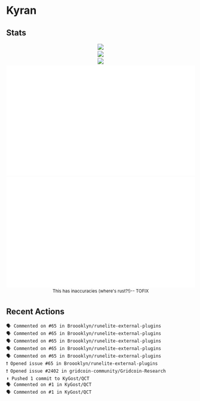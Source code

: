 # Kyran
## Stats
<p align="center">
	<img src="https://github-profile-trophy.vercel.app/?username=KyGost&theme=nord&no-frame=true&column=3&row=2&margin-w=15&margin-h=15"/>
	<br/>
	<img src="https://github-readme-streak-stats.herokuapp.com/?user=KyGost&theme=nord&hide_border=true&date_format=Y-m-d"/>
	<br/>
	<img src="https://github-readme-stats.vercel.app/api?username=KyGost&show_icons=true&theme=nord&hide_border=true&count_private=true&hide_rank=true&hide_title=true"/>
	<br/>
	<img src="https://github.com/KyGost/github-stats/blob/master/generated/overview.svg"/>
	<br/>
	<img src="https://github.com/KyGost/github-stats/blob/master/generated/languages.svg"/>
	<br/>
	<sup>This has inaccuracies (where's rust?!)-- TOFIX</sup>
</p>
  
## Recent Actions
```
🗣 Commented on #65 in Broooklyn/runelite-external-plugins
🗣 Commented on #65 in Broooklyn/runelite-external-plugins
🗣 Commented on #65 in Broooklyn/runelite-external-plugins
🗣 Commented on #65 in Broooklyn/runelite-external-plugins
🗣 Commented on #65 in Broooklyn/runelite-external-plugins
❗️ Opened issue #65 in Broooklyn/runelite-external-plugins
❗️ Opened issue #2402 in gridcoin-community/Gridcoin-Research
⬆️ Pushed 1 commit to KyGost/QCT
🗣 Commented on #1 in KyGost/QCT
🗣 Commented on #1 in KyGost/QCT
```
